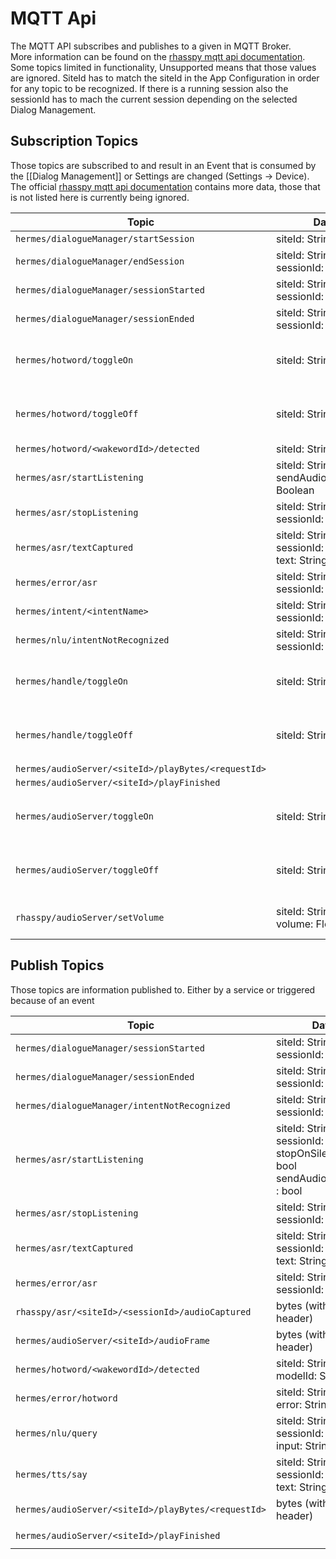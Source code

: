 # MQTT Api

The MQTT API subscribes and publishes to a given in MQTT Broker. <br /> More information can be
found on
the [rhasspy mqtt api documentation](https://rhasspy.readthedocs.io/en/latest/reference/#mqtt-api).
<br /> Some topics limited in functionality, Unsupported means that those values are ignored.
SiteId has to match the siteId in the App Configuration in order for any topic to be recognized.
If there is a running session also the sessionId has to mach the current session depending on the
selected Dialog Management.

## Subscription Topics

Those topics are subscribed to and result in an Event that is consumed by the [[Dialog Management]]
or Settings are changed (Settings -> Device).
The
official [rhasspy mqtt api documentation](https://rhasspy.readthedocs.io/en/latest/reference/#mqtt-api)
contains more data, those that is not listed here is currently being ignored.

| Topic                                               | Data                                                       | Event                     | Settings                        |
|-----------------------------------------------------|------------------------------------------------------------|---------------------------|---------------------------------|
| `hermes/dialogueManager/startSession`               | siteId: String                                             | `StartSession`            |                                 |
| `hermes/dialogueManager/endSession`                 | siteId: String </br> sessionId: String                     | `EndSession`              |                                 |
| `hermes/dialogueManager/sessionStarted`             | siteId: String </br> sessionId: String                     | `SessionStarted`          |                                 |
| `hermes/dialogueManager/sessionEnded`               | siteId: String </br> sessionId: String                     | `SessionEnded`            |                                 |
| `hermes/hotword/toggleOn`                           | siteId: String                                             |                           | enable Wake Word Service        |
| `hermes/hotword/toggleOff`                          | siteId: String                                             |                           | disabled Wake Word Service      |
| `hermes/hotword/<wakewordId>/detected`              | siteId: String                                             | `WakeWordDetected`        |                                 |
| `hermes/asr/startListening`                         | siteId: String </br> sendAudioCaptured: Boolean            | `StartListening`          |                                 |
| `hermes/asr/stopListening`                          | siteId: String </br> sessionId: String                     | `StopListening`           |                                 |
| `hermes/asr/textCaptured`                           | siteId: String </br> sessionId: String  </br> text: String | `AsrTextCaptured`         |                                 |
| `hermes/error/asr`                                  | siteId: String </br> sessionId: String                     | `AsrError`                |                                 |
| `hermes/intent/<intentName>`                        | siteId: String </br> sessionId: String                     | `IntentRecognitionResult` |                                 |
| `hermes/nlu/intentNotRecognized`                    | siteId: String </br> sessionId: String                     | `IntentRecognitionError`  |                                 |
| `hermes/handle/toggleOn`                            | siteId: String                                             |                           | enable Intent Handling Service  |
| `hermes/handle/toggleOff`                           | siteId: String                                             |                           | disable Intent Handling Service |
| `hermes/audioServer/<siteId>/playBytes/<requestId>` |                                                            | `PlayAudio`               |                                 |
| `hermes/audioServer/<siteId>/playFinished`          |                                                            | `PlayFinished`            |                                 |
| `hermes/audioServer/toggleOn`                       | siteId: String                                             |                           | enable Audio Playing Service    |
| `hermes/audioServer/toggleOff`                      | siteId: String                                             |                           | disable Audio Playing Service   |
| `rhasspy/audioServer/setVolume`                     | siteId: String </br> volume: Float                         |                           | set App Audio Volume            |

## Publish Topics

Those topics are information published to. Either by a service or triggered because of an event

| Topic                                               | Data                                                                                            | Event                    | Service                     |
|-----------------------------------------------------|-------------------------------------------------------------------------------------------------|--------------------------|-----------------------------|
| `hermes/dialogueManager/sessionStarted`             | siteId: String </br> sessionId: String                                                          | `SessionStarted`         |                             |                                   
| `hermes/dialogueManager/sessionEnded`               | siteId: String </br> sessionId: String                                                          | `SessionEnded`           |                             |                        
| `hermes/dialogueManager/intentNotRecognized`        | siteId: String </br> sessionId: String                                                          | `IntentRecognitionError` |                             |             
| `hermes/asr/startListening`                         | siteId: String </br> sessionId: String </br> stopOnSilence: bool </br> sendAudioCaptured : bool |                          | `SpeechToText Service`      |    
| `hermes/asr/stopListening`                          | siteId: String </br> sessionId: String                                                          |                          | `SpeechToText Service`      |    
| `hermes/asr/textCaptured`                           | siteId: String </br> sessionId: String </br> text: String                                       | `AsrTextCaptured`        |                             |    
| `hermes/error/asr`                                  | siteId: String </br> sessionId: String                                                          | `AsrError`               |                             |    
| `rhasspy/asr/<siteId>/<sessionId>/audioCaptured`    | bytes (with WAV header)                                                                         | `StopListening`          |                             |    
| `hermes/audioServer/<siteId>/audioFrame`            | bytes (with WAV header)                                                                         |                          | `SpeechToText Service`      |    
| `hermes/hotword/<wakewordId>/detected`              | siteId: String </br> modelId: String                                                            | `WakeWordDetected`       |                             |    
| `hermes/error/hotword`                              | siteId: String </br> error: String                                                              |                          | `WakeWord Service`          |    
| `hermes/nlu/query`                                  | siteId: String </br> sessionId: String </br> input: String                                      |                          | `IntentRecognition Service` |    
| `hermes/tts/say`                                    | siteId: String </br> sessionId: String? </br> text: String                                      |                          | `TextToSpeech Service`      |    
| `hermes/audioServer/<siteId>/playBytes/<requestId>` | bytes (with WAV header)                                                                         |                          | `AudioPlaying Service`      |    
| `hermes/audioServer/<siteId>/playFinished`          |                                                                                                 | `PlayFinished`           | `AudioPlaying Service`      |                              
